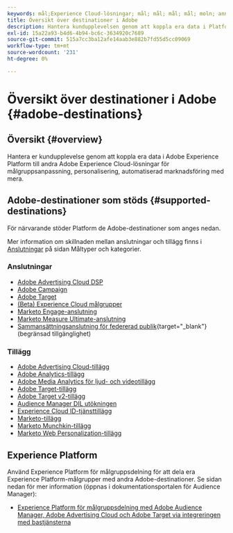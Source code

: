```yaml
---
keywords: mål;Experience Cloud-lösningar; mål; mål; mål; mål; moln; annonseringsmoln; målgruppshanterare; adobe target; target; målgruppshanterare; mål; målgruppshanterare;
title: Översikt över destinationer i Adobe
description: Hantera kundupplevelsen genom att koppla era data i Platform till andra Adobe Experience Cloud-lösningar för annonsanpassning, personalisering, automatiserad marknadsföring med mera
exl-id: 15a22a93-b4d6-4b94-bc6c-3634920c7689
source-git-commit: 515a7cc3ba12afe14aab3e882b7fd55d5cc09069
workflow-type: tm+mt
source-wordcount: '231'
ht-degree: 0%

---
```


# Översikt över destinationer i Adobe {#adobe-destinations}

## Översikt {#overview}

Hantera er kundupplevelse genom att koppla era data i Adobe Experience Platform till andra Adobe Experience Cloud-lösningar för målgruppsanpassning, personalisering, automatiserad marknadsföring med mera.

## Adobe-destinationer som stöds {#supported-destinations}

För närvarande stöder Platform de Adobe-destinationer som anges nedan.

Mer information om skillnaden mellan anslutningar och tillägg finns i [Anslutningar](../../destination-types.md#connections) på sidan Måltyper och kategorier.

### Anslutningar

* [Adobe Advertising Cloud DSP](/help/destinations/catalog/advertising/adobe-advertising-cloud-connection.md)
* [Adobe Campaign](../email-marketing/adobe-campaign.md)
* [Adobe Target](/help/destinations/catalog/personalization/adobe-target-connection.md)
* [(Beta) Experience Cloud målgrupper](/help/destinations/catalog/adobe/experience-cloud-audiences.md)
* [Marketo Engage-anslutning](/help/destinations/catalog/adobe/marketo-engage.md)
* [Marketo Measure Ultimate-anslutning](/help/destinations/catalog/adobe/marketo-measure-ultimate.md)
* [Sammansättningsanslutning för federerad publik](https://www.adobe.com/go/destinations-federated-audience-composition){target="_blank"} (begränsad tillgänglighet)

### Tillägg

* [Adobe Advertising Cloud-tillägg](../advertising/adobe-advertising-cloud.md)
* [Adobe Analytics-tillägg](../analytics/adobe-analytics.md)
* [Adobe Media Analytics för ljud- och videotillägg](../analytics/adobe-video-analytics.md)
* [Adobe Target-tillägg](../personalization/adobe-target.md)
* [Adobe Target v2-tillägg](../personalization/adobe-target-v2.md)
* [Audience Manager DIL utökningen](../data-management/aam-dil-extension.md)
* [Experience Cloud ID-tjänsttillägg](../personalization/adobe-ecid.md)
* [Marketo-tillägg](../email/marketo.md)
* [Marketo Munchkin-tillägg](../email/marketo-munchkin.md)
* [Marketo Web Personalization-tillägg](../personalization/marketo-web-personalization.md)

## Experience Platform

Använd Experience Platform för målgruppsdelning för att dela era Experience Platform-målgrupper med andra Adobe-destinationer. Se sidan nedan för mer information (öppnas i dokumentationsportalen för Audience Manager):

* [Experience Platform för målgruppsdelning med Adobe Audience Manager, Adobe Advertising Cloud och Adobe Target via integreringen med bastjänsterna](https://experienceleague.adobe.com/docs/audience-manager/user-guide/implementation-integration-guides/integration-experience-platform/aam-aep-audience-sharing.html)
